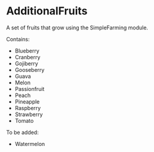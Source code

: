 # AdditionalFruits
A set of fruits that grow using the SimpleFarming module.

Contains:
 * Blueberry
 * Cranberry
 * Gojiberry
 * Gooseberry
 * Guava
 * Melon
 * Passionfruit
 * Peach
 * Pineapple
 * Raspberry
 * Strawberry
 * Tomato

To be added:
 * Watermelon
